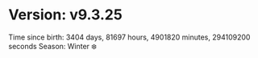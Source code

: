 # Version: v9.3.25
Time since birth: 3404 days, 81697 hours, 4901820 minutes, 294109200 seconds
Season: Winter ❄️

